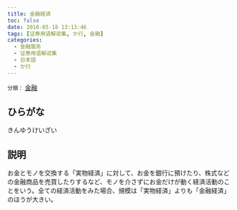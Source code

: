 ```yaml
---
title: 金融経済
toc: false
date: 2018-05-18 13:13:46
tags: [证券用语解说集, か行, 金融]
categories:
  - 金融服务
  - 证券用语解说集
  - 日本語
  - か行
---
```


`分類：` [金融](/tags/金融/)

## ひらがな

きんゆうけいざい

## 説明

お金とモノを交換する「実物経済」に対して、お金を銀行に預けたり、株式などの金融商品を売買したりするなど、モノを介さずにお金だけが動く経済活動のことをいう。全ての経済活動をみた場合、規模は「実物経済」よりも「金融経済」のほうが大きい。
